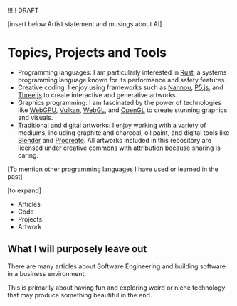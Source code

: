 !!! ! DRAFT

[insert below Artist statement and musings about AI]

# Topics, Projects and Tools

- Programming languages: I am particularly interested in [Rust](https://www.rust-lang.org/), a systems programming language known for its performance and safety features.
- Creative coding: I enjoy using frameworks such as [Nannou](https://nannou.cc/), [P5.js](https://p5js.org/), and [Three.js](https://threejs.org/) to create interactive and generative artworks.
- Graphics programming: I am fascinated by the power of technologies like [WebGPU](https://gpuweb.github.io/gpuweb/), [Vulkan](https://www.khronos.org/vulkan/), [WebGL](https://www.khronos.org/webgl/), and [OpenGL](https://www.opengl.org/) to create stunning graphics and visuals.
- Traditional and digital artworks: I enjoy working with a variety of mediums, including graphite and charcoal, oil paint, and digital tools like [Blender](https://www.blender.org/) and [Procreate](https://procreate.art/). All artworks included in this repository are licensed under creative commons with attribution because sharing is caring.

[To mention other programming languages I have used or learned in the past]


[to expand]
- Articles
- Code
- Projects
- Artwork

## What I will purposely leave out

There are many articles about Software Engineering and building software in a business environment.

This is primarily about having fun and exploring weird or niche technology that may produce something beautiful in the end.
